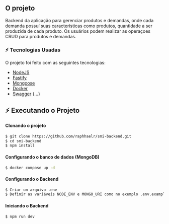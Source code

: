 ## O projeto

Backend da aplicação para gerenciar produtos e demandas, onde cada demanda possuí suas características como produtos, quantidade a ser produzida de cada produto. Os usuários podem realizar as operaçoes CRUD para produtos e demandas.

### :zap: Tecnologias Usadas

O projeto foi feito com as seguintes tecnologias:

- [NodeJS](https://nodejs.org/en)
- [Fastify](https://fastify.dev/)
- [Mongoose](https://mongoosejs.com/)
- [Docker](https://docs.docker.com/)
- [Swagger](https://swagger.io/)
{...}


## :zap: Executando o Projeto
#### Clonando o projeto
```sh
$ git clone https://github.com/raphhaelr/smi-backend.git
$ cd smi-backend
$ npm install
```

#### Configurando o banco de dados (MongoDB)
```sh
$ docker compose up -d
```

#### Configurando o Backend
```sh
$ Criar um arquivo .env 
$ Definir as variáveis NODE_ENV e MONGO_URI como no exemplo .env.example 
```

#### Iniciando o Backend
```sh
$ npm run dev
```